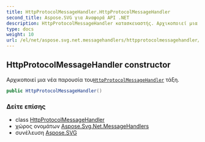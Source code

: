 ```yaml
---
title: HttpProtocolMessageHandler.HttpProtocolMessageHandler
second_title: Aspose.SVG για Αναφορά API .NET
description: HttpProtocolMessageHandler κατασκευαστής. Αρχικοποιεί μια νέα παρουσία τουHttpProtocolMessageHandler τάξη.
type: docs
weight: 10
url: /el/net/aspose.svg.net.messagehandlers/httpprotocolmessagehandler/httpprotocolmessagehandler/
---
```

## HttpProtocolMessageHandler constructor

Αρχικοποιεί μια νέα παρουσία του[`HttpProtocolMessageHandler`](../) τάξη.

```csharp
public HttpProtocolMessageHandler()
```

### Δείτε επίσης

* class [HttpProtocolMessageHandler](../)
* χώρος ονομάτων [Aspose.Svg.Net.MessageHandlers](../../httpprotocolmessagehandler/)
* συνέλευση [Aspose.SVG](../../../)


